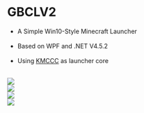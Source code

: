 # GBCLV2
* A Simple Win10-Style Minecraft Launcher<br>   
* Based on WPF and .NET V4.5.2<br>  
* Using [KMCCC](https://github.com/MineStudio/KMCCC) as launcher core<br>  

![](http://imgsrc.baidu.com/forum/pic/item/8e3b8e18972bd4076b3a294b72899e510eb309a2.jpg)<br>
![](http://imgsrc.baidu.com/forum/pic/item/fc96bb510fb30f2423100bb5c195d143ac4b0399.jpg)<br>
![](http://imgsrc.baidu.com/forum/pic/item/3f868c014c086e0698feecfd0b087bf40bd1cbd6.jpg)<br>
![](http://imgsrc.baidu.com/forum/pic/item/75009b096b63f624c187e5b58e44ebf81b4ca34a.jpg)<br>

